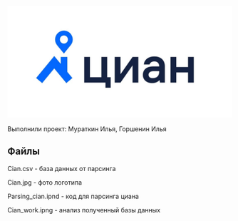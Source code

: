 ![Циан..](https://github.com/KAPTOH2/PARCING_CIAN/blob/main/Cian.jpg)
<p>Выполнили проект: Мураткин Илья, Горшенин Илья</p>

## Файлы
<p>Cian.csv - база данных от парсинга</p>
<p>Cian.jpg - фото логотипа</p>
<p>Parsing_cian.ipnd - код для парсинга циана</p> 
<p>Cian_work.ipng - анализ полученный базы данных</p>

